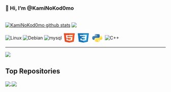 ### 👋 Hi, I’m @KamiNoKod0mo

<!--
[![KamiNoKod0mo GitHub stats](https://github-readme-stats.vercel.app/api?username=KamiNoKod0mo&show_icons=true&theme=dark#gh-dark-mode-only)](https://github.com/KamiNoKod0mo)
![Top Langs](https://github-readme-stats.vercel.app/api/top-langs/?username=anuraghazra&layout=compact&theme=dark#gh-dark-mode-only)

https://github.com/anuraghazra/github-readme-stats?tab=readme-ov-file
https://devicon.dev/
-->
<div style="display: inline_block"><br>
  <a href="https://github.com/KamiNoKod0mo"><img height='180px' align="center" src="https://github-readme-stats.vercel.app/api?username=KamiNoKod0mo&show_icons=true&theme=dark#gh-dark-mode-only&hide_border=true" alt="KamiNoKod0mo github stats" /></a>
  <a href="https://github.com/KamiNoKod0mo"><img height='180px' align="center" src="https://github-readme-stats.vercel.app/api/top-langs/?username=KamiNoKod0mo&langs_count=20&layout=compact&theme=dark#gh-dark-mode-only&hide_border=true" /></a>
</div>

<div style="display: inline_block"><br>
  <img align="center" alt="Linux" height="30" width="40" src="https://cdn.jsdelivr.net/gh/devicons/devicon@latest/icons/linux/linux-original.svg">
  <img align="center" alt="Debian" height="30" width="40" src="https://cdn.jsdelivr.net/gh/devicons/devicon@latest/icons/debian/debian-original.svg">
  <img align="center" alt="mysql" height="30" width="40" src="https://cdn.jsdelivr.net/gh/devicons/devicon@latest/icons/mysql/mysql-original-wordmark.svg">
  <img align="center" alt="HTML" height="30" width="40" src="https://raw.githubusercontent.com/devicons/devicon/master/icons/html5/html5-original.svg">
  <img align="center" alt="CSS" height="30" width="40" src="https://raw.githubusercontent.com/devicons/devicon/master/icons/css3/css3-original.svg">
  <img align="center" alt="Python" height="30" width="40" src="https://raw.githubusercontent.com/devicons/devicon/master/icons/python/python-original.svg">
  <img align="center" alt="C++" height="30" width="40" src="https://cdn.jsdelivr.net/gh/devicons/devicon@latest/icons/cplusplus/cplusplus-original.svg">
</div>

<hr>

<div> 
  <!--
  <a href="https://www.youtube.com/channel/" target="_blank"><img src="https://img.shields.io/badge/YouTube-FF0000?style=for-the-badge&logo=youtube&logoColor=white" target="_blank"></a>
  <a href="https://instagram.com/" target="_blank"><img src="https://img.shields.io/badge/-Instagram-%23E4405F?style=for-the-badge&logo=instagram&logoColor=white" target="_blank"></a>
 	<a href="https://www.twitch.tv/" target="_blank"><img src="https://img.shields.io/badge/Twitch-9146FF?style=for-the-badge&logo=twitch&logoColor=white" target="_blank"></a>
  <a href="https://discord.gg/group" target="_blank"><img src="https://img.shields.io/badge/Discord-7289DA?style=for-the-badge&logo=discord&logoColor=white" target="_blank"></a> 
  <a href="https://www.linkedin.com/in/" target="_blank"><img src="https://img.shields.io/badge/-LinkedIn-%230077B5?style=for-the-badge&logo=linkedin&logoColor=white" target="_blank"></a> 
  -->
  <a href = "mailto:carlos.oliveira19444@gmail.com"><img src="https://img.shields.io/badge/-Gmail-%23333?style=for-the-badge&logo=gmail&logoColor=white" target="_blank"></a>
</div>

<div>
  <h2>Top Repositories</h2>
  <a href="https://github.com/KamiNoKod0mo/troll_remote">
    <img height='130px' align="center" src="https://github-readme-stats.vercel.app/api/pin/?username=KamiNoKod0mo&repo=troll_remote&theme=dark#gh-dark-mode-only" />
  </a>
  <a href="https://github.com/KamiNoKod0mo/NeithSec">
    <img height='130px' align="center" src="https://github-readme-stats.vercel.app/api/pin/?username=KamiNoKod0mo&repo=NeithSec&theme=dark#gh-dark-mode-only" />
  </a>
</div>
